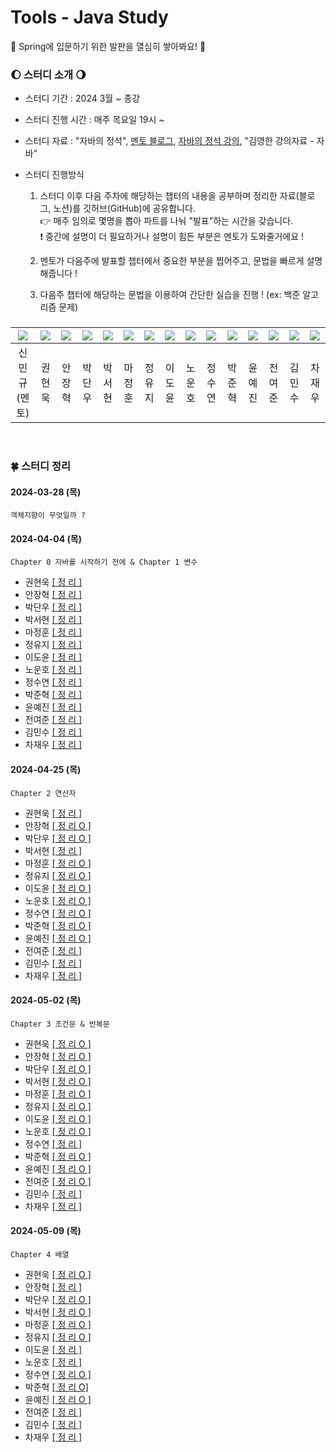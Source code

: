 # Tools - Java Study
🐣 Spring에 입문하기 위한 발판을 열심히 쌓아봐요! 🐥

### 🌔 스터디 소개 🌖
* 스터디 기간 : 2024 3월 ~ 종강

* 스터디 진행 시간 : 매주 목요일 19시 ~

* 스터디 자료 : "자바의 정석", [멘토 블로그](https://ukym-tistory.tistory.com/category/%08Study/Study%20%3C%EC%9E%90%EB%B0%94%EC%9D%98%20%EC%A0%95%EC%84%9D%3E), [자바의 정석 강의](https://www.youtube.com/watch?v=oJlCC1DutbA&list=PLW2UjW795-f6xWA2_MUhEVgPauhGl3xIp), "김영한 강의자료 - 자바"

* 스터디 진행방식
  1. 스터디 이후 다음 주차에 해당하는 챕터의 내용을 공부하며 정리한 자료(블로그, 노션)를 깃허브(GitHub)에 공유합니다. <br>
  👉 매주 임의로 몇명을 뽑아 파트를 나눠 "발표"하는 시간을 갖습니다. <br>
  ❗ 중간에 설명이 더 필요하거나 설명이 힘든 부분은 멘토가 도와줄거에요 ! <br>

  2. 멘토가 다음주에 발표할 챕터에서 중요한 부분을 찝어주고, 문법을 빠르게 설명해줍니다 !

  3. 다음주 챕터에 해당하는 문법을 이용하여 간단한 실습을 진행 ! (ex: 백준 알고리즘 문제)

### 
|[<img src="https://github.com/UykM.png">](https://github.com/UykM)|[<img src="https://github.com/woogie01.png">](https://github.com/woogie01)|[<img src="https://github.com/Anjanghyeok.png">](https://github.com/Anjanghyeok)|[<img src="https://github.com/Parkdanwoo.png">](https://github.com/Parkdanwoo)|[<img src="https://github.com/xeohyun.png">](https://github.com/xeohyun)|[<img src="https://github.com/Majeonghun.png">](https://github.com/Majeonghun)|[<img src="https://github.com/yuji4.png">](https://github.com/yuji4)|[<img src="https://github.com/dooooyun.png">](https://github.com/dooooyun)|[<img src="https://github.com/noooonoo.png">](https://github.com/noooonoo)|[<img src="https://github.com/pepcsy.png">](https://github.com/pepcsy)|[<img src="https://github.com/loirouge414.png">](https://github.com/loirouge414)|[<img src="https://github.com/ynyejin.png">](https://github.com/ynyejin)|[<img src="https://github.com/jeonyeojun.png">](https://github.com/jeonyeojun)|[<img src="https://github.com/RaguelKS.png">](https://github.com/RaguelKS)|[<img src="https://github.com/Chajaeu.png">](https://github.com/Chajaeu)|
|:---:|:---:|:---:|:---:|:---:|:---:|:---:|:---:|:---:|:---:|:---:|:---:|:---:|:---:|:---:
신민규(멘토)|권현욱|안장혁|박단우|박서현|마정훈|정유지|이도윤|노운호|정수연|박준혁|윤예진|전여준|김민수|차재우| 

<br>

### 🍀 스터디 정리

#### 2024-03-28 (목)
```
객체지향이 무엇일까 ?
```

#### 2024-04-04 (목)
```
Chapter 0 자바를 시작하기 전에 & Chapter 1 변수
```
- 권현욱 [[ 정 리 ]]()
- 안장혁 [[ 정 리 ]]()
- 박단우 [[ 정 리 ]]()
- 박서현 [[ 정 리 ]]()
- 마정훈 [[ 정 리 ]]()
- 정유지 [[ 정 리 ]]()
- 이도윤 [[ 정 리 ]]()
- 노운호 [[ 정 리 ]]()
- 정수연 [[ 정 리 ]]()
- 박준혁 [[ 정 리 ]]()
- 윤예진 [[ 정 리 ]]()
- 전여준 [[ 정 리 ]]()
- 김민수 [[ 정 리 ]]()
- 차재우 [[ 정 리 ]]()

#### 2024-04-25 (목)
```
Chapter 2 연산자
```
- 권현욱 [[ 정 리 ]]()
- 안장혁 [[ 정 리 O ]](https://docs.google.com/document/d/1Hr47qps8T6dhYWTIFQo-zrUNPou-Bx8Lz0fwKxxRZfQ/edit)
- 박단우 [[ 정 리 O ]](https://bagdanu.tistory.com/2)
- 박서현 [[ 정 리 ]]()
- 마정훈 [[ 정 리 O ]](https://blog.naver.com/akwjdgns0728/223426554841)
- 정유지 [[ 정 리 O ]](https://yuuuu.tistory.com/3)
- 이도윤 [[ 정 리 O ]](https://www.notion.so/Tools-Java-2-Operator-6e9a6be9133b41c0b422f728345ec70c)
- 노운호 [[ 정 리 O ]](https://velog.io/@todd1001/Java-study-week-2)
- 정수연 [[ 정 리 O ]](https://storm-burn-534.notion.site/ee0afdf765e346a4a34cc2e985936768?pvs=4)
- 박준혁 [[ 정 리 O ]](https://blog.naver.com/loirouge414/223427114819)
- 윤예진 [[ 정 리 O ]](https://proximal-coyote-913.notion.site/Java-2-7450f1aaa17943d1bed2347f8f0939c4?pvs=4)
- 전여준 [[ 정 리 ]]()
- 김민수 [[ 정 리 ]]()
- 차재우 [[ 정 리 ]]()

#### 2024-05-02 (목)
```
Chapter 3 조건문 & 반복문
```
- 권현욱 [[ 정 리 O ]](https://hyukwon-devlog.tistory.com/entry/%EC%A1%B0%EA%B1%B4%EB%AC%B8-%EB%B0%98%EB%B3%B5%EB%AC%B8)
- 안장혁 [[ 정 리 O ]](https://saddlehyeok.tistory.com/2)
- 박단우 [[ 정 리 O ]](https://bagdanu.tistory.com/3)
- 박서현 [[ 정 리 O ]](https://xeohn-cs.tistory.com/3)
- 마정훈 [[ 정 리 O ]](https://blog.naver.com/PostView.naver?blogId=akwjdgns0728&logNo=223433886724)
- 정유지 [[ 정 리 O ]](https://yuuuu.tistory.com/4)
- 이도윤 [[ 정 리 O ]](https://www.notion.so/Tools-Java-2-Operator-6e9a6be9133b41c0b422f728345ec70c)
- 노운호 [[ 정 리 O ]](https://velog.io/@todd1001/Java-study-week-3)
- 정수연 [[ 정 리 ]]()
- 박준혁 [[ 정 리 O ]](https://blog.naver.com/loirouge414/223434242808)
- 윤예진 [[ 정 리 O ]](https://proximal-coyote-913.notion.site/Java-3-990f4633c3464efa80e4894044a926d2?pvs=4)
- 전여준 [[ 정 리 O ]](https://omniscient-amusement-5cd.notion.site/4-4673ce0688354e00bca183f751a45aa5?pvs=4)
- 김민수 [[ 정 리 ]]()
- 차재우 [[ 정 리 ]]()

#### 2024-05-09 (목)
```
Chapter 4 배열
```
- 권현욱 [[ 정 리 O ]](https://hyukwon-devlog.tistory.com/entry/%EB%B0%B0%EC%97%B4-Array)
- 안장혁 [[ 정 리 ]]()
- 박단우 [[ 정 리 O ]](https://bagdanu.tistory.com/4)
- 박서현 [[ 정 리 O ]](https://xeohn-cs.tistory.com/4)
- 마정훈 [[ 정 리 O ]](https://blog.naver.com/akwjdgns0728/223440809971)
- 정유지 [[ 정 리 O ]](https://yuuuu.tistory.com/5)
- 이도윤 [[ 정 리 ]]()
- 노운호 [[ 정 리 ]]()
- 정수연 [[ 정 리 O ]](https://www.notion.so/7640a45b11984c6189da2e5ef5739a6d?pvs=4)
- 박준혁 [[ 정 리 O]](https://blog.naver.com/loirouge414/223441562443)
- 윤예진 [[ 정 리 O ]](https://proximal-coyote-913.notion.site/Java-4-50587f32cf26436180636def64367440?pvs=4)
- 전여준 [[ 정 리 ]]()
- 김민수 [[ 정 리 ]]()
- 차재우 [[ 정 리 ]]()
